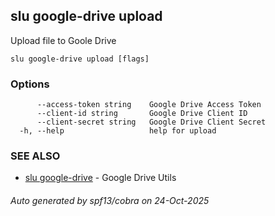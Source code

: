 ## slu google-drive upload

Upload file to Goole Drive

```
slu google-drive upload [flags]
```

### Options

```
      --access-token string    Google Drive Access Token
      --client-id string       Google Drive Client ID
      --client-secret string   Google Drive Client Secret
  -h, --help                   help for upload
```

### SEE ALSO

* [slu google-drive](slu_google-drive.md)	 - Google Drive Utils

###### Auto generated by spf13/cobra on 24-Oct-2025
